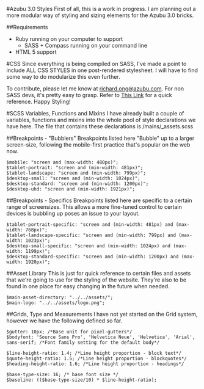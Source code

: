 #Azubu 3.0 Styles
First of all, this is a work in progress. I am planning out a more modular way of styling and sizing elements for the Azubu 3.0 bricks.

##Requirements
- Ruby running on your computer to support
	- SASS + Compass running on your command line
- HTML 5 support

#CSS
Since everything is being compiled on SASS, I've made a point to include ALL CSS STYLES in one post-rendered stylesheet. I will have to find some way to do modularize this even further.

To contribute, please let me know at richard.ong@azubu.com. For non SASS devs, it's pretty easy to grasp. Refer to [This Link](http://sass-lang.com/guide "SASS Basics") for a quick reference. Happy Styling!

#SCSS Variables, Functions and Mixins
I have already built a couple of variables, functions and mixins into the whole pool of style declarations we have here. The file that contains these declarations is /mains/_assets.scss

##Breakpoints - "Bubblers"
Breakpoints listed here "Bubble" up to a larger screen-size, following the mobile-first practice that's popular on the web now.
```
$mobile: "screen and (max-width: 480px)";
$tablet-portrait: "screen and (min-width: 481px)";
$tablet-landscape: "screen and (min-width: 799px)";
$desktop-small: "screen and (min-width: 1024px)";
$desktop-standard: "screen and (min-width: 1200px)";
$desktop-uhd: "screen and (min-width: 1921px)";
```

##Breakpoints - Specifics
Breakpoints listed here are specific to a certain range of screensizes. This allows a more fine-tuned control to certain devices is bubbling up poses an issue to your layout.
```
$tablet-portrait-specific: "screen and (min-width: 481px) and (max-width: 768px)";
$tablet-landscape-specific: "screen and (min-width: 799px) and (max-width: 1023px)";
$desktop-small-specific: "screen and (min-width: 1024px) and (max-width: 1199px)";
$desktop-standard-specific: "screen and (min-width: 1200px) and (max-width: 1920px)";
```

##Asset Library
This is just for quick reference to certain files and assets that we're going to use for the styling of the website. They're also to be found in one place for easy changing in the future when needed.
```
$main-asset-directory: "../../assets/";
$main-logo: "../../assets/logo.png";
```

##Grids, Type and Measurements
I have not yet started on the Grid system, however we have the following defined so far.
```
$gutter: 10px; /*Base unit for pixel-gutters*/
$bodyfont: 'Source Sans Pro', 'Helvetica Neue', 'Helvetica', 'Arial', sans-serif; /*Font family setting for the default body*/

$line-height-ratio: 1.4; /*Line height proportion - block text*/
$quote-height-ratio: 1.5; /*Line height proportion - blockquotes*/
$heading-height-ratio: 1.6; /*Line height proportion - headings*/

$base-type-size: 16; /* base font size */
$baseline: (($base-type-size/10) * $line-height-ratio);
```
